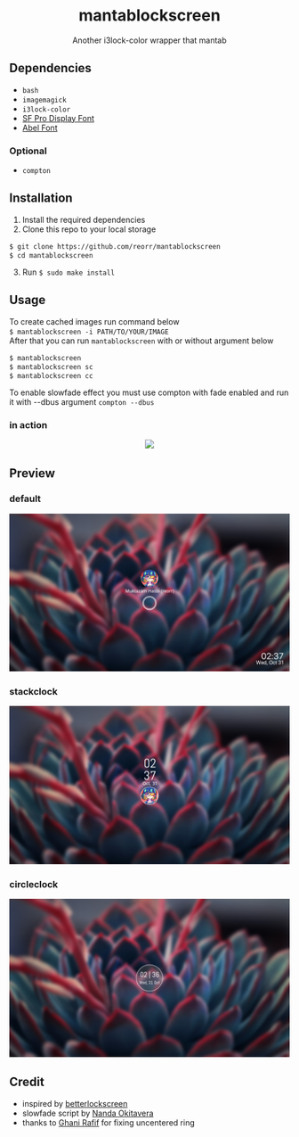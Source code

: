 <div align="center">
	<h1>mantablockscreen</h1>
	<p>Another i3lock-color wrapper that mantab</p>
</div>

## Dependencies
- `bash`
- `imagemagick`
- `i3lock-color`
- [SF Pro Display Font](https://github.com/sahibjotsaggu/San-Francisco-Pro-Fonts)
- [Abel Font](https://github.com/google/fonts/tree/master/ofl/abel)
### Optional
- `compton`

## Installation
1. Install the required dependencies
2. Clone this repo to your local storage
```
$ git clone https://github.com/reorr/mantablockscreen
$ cd mantablockscreen
```
3. Run `$ sudo make install`

## Usage
To create cached images run command below <br>
`$ mantablockscreen -i PATH/TO/YOUR/IMAGE` <br>
After that you can run `mantablockscreen` with or without argument below <br>
```
$ mantablockscreen
$ mantablockscreen sc
$ mantablockscreen cc
```
To enable slowfade effect you must use compton with fade enabled and run it with --dbus argument `compton --dbus`

### in action
<div align="center">
	<img src="inaction.gif">
</div>

## Preview
### default
![mantablockscreen default](Screenshot/default.png)
### stackclock
![mantablockscreen stackclock](Screenshot/stackclock.png)
### circleclock
![mantablockscreen circleclock](Screenshot/circleclock.png)

## Credit
- inspired by [betterlockscreen](https://github.com/pavanjadhaw/betterlockscreen)
- slowfade script by [Nanda Okitavera](https://github.com/yuune)
- thanks to [Ghani Rafif](https://github.com/ekickx/) for fixing uncentered ring